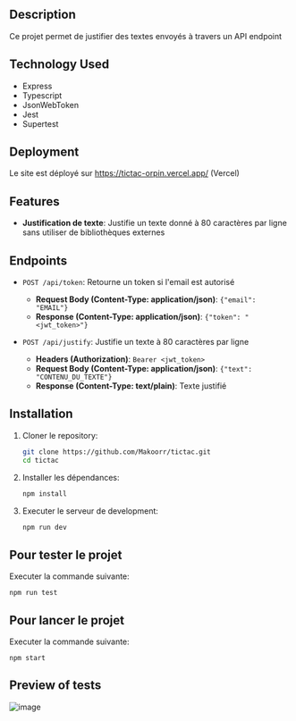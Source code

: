 ## Description

Ce projet permet de justifier des textes envoyés à travers un API endpoint

## Technology Used

- Express
- Typescript
- JsonWebToken
- Jest
- Supertest

## Deployment

Le site est déployé sur https://tictac-orpin.vercel.app/ (Vercel)

## Features

- **Justification de texte**: Justifie un texte donné à 80 caractères par ligne sans utiliser de bibliothèques externes
  
## Endpoints

- `POST /api/token`: Retourne un token si l'email est autorisé
  - **Request Body (Content-Type: application/json)**: `{"email": "EMAIL"}`
  - **Response (Content-Type: application/json)**: `{"token": "<jwt_token>"}`

- `POST /api/justify`: Justifie un texte à 80 caractères par ligne
  - **Headers (Authorization)**: `Bearer <jwt_token>`
  - **Request Body (Content-Type: application/json)**: `{"text": "CONTENU_DU_TEXTE"}`
  - **Response (Content-Type: text/plain)**: Texte justifié

## Installation

1. Cloner le repository:
   ```bash
   git clone https://github.com/Makoorr/tictac.git
   cd tictac
   ```

2. Installer les dépendances:
    ```bash
    npm install
    ```

3. Executer le serveur de development:
    ```bash
    npm run dev
    ```

## Pour tester le projet

Executer la commande suivante:
```
npm run test
```

## Pour lancer le projet

Executer la commande suivante:
```
npm start
```

## Preview of tests
![image](https://github.com/user-attachments/assets/778e26ce-51f6-4de4-bd4c-62b70c33e586)
